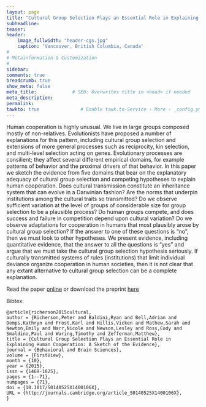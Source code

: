 ```yaml
---
layout: page
title: "Cultural Group Selection Plays an Essential Role in Explaining Human Cooperation: A Sketch of the Evidence"
subheadline: 
teaser: 
header:
    image_fullwidth: "header-cgs.jpg"
    caption: 'Vancouver, British Columbia, Canada'
#
# Metainformation & Customization
#
sidebar: 
comments: true
breadcrumb: true
show_meta: false
meta_title:             # SEO: Overwrites title in <head> if needed
meta_description:
permalink:
tawkto: true               # Enable tawk.to-Service › More › _config.yml
---
```

 
Human cooperation is highly unusual. We live in large groups composed mostly of non-relatives. Evolutionists have proposed a number of explanations for this pattern, including cultural group selection and extensions of more general processes such as reciprocity, kin selection, and multi-level selection acting on genes. Evolutionary processes are consilient; they affect several different empirical domains, for example patterns of behavior and the proximal drivers of that behavior. In this paper we sketch the evidence from five domains that bear on the explanatory adequacy of cultural group selection and competing hypotheses to explain human cooperation. Does cultural transmission constitute an inheritance system that can evolve in a Darwinian fashion? Are the norms that underpin institutions among the cultural traits so transmitted? Do we observe sufficient variation at the level of groups of considerable size for group selection to be a plausible process? Do human groups compete, and does success and failure in competition depend upon cultural variation? Do we observe adaptations for cooperation in humans that most plausibly arose by cultural group selection? If the answer to one of these questions is “no”, then we must look to other hypotheses. We present evidence, including quantitative evidence, that the answer to all the questions is “yes” and argue that we must take the cultural group selection hypothesis seriously. If culturally transmitted systems of rules (institutions) that limit individual deviance organize cooperation in human societies, then it is not clear that any extant alternative to cultural group selection can be a complete explanation.

Read the paper [online][1] or download the preprint [here][2]

Bibtex:
```
@article{richerson2015cultural,
author = {Richerson,Peter and Baldini,Ryan and Bell,Adrian and Demps,Kathryn and Frost,Karl and Hillis,Vicken and Mathew,Sarah and Newton,Emily and Narr,Nicole and Newson,Lesley and Ross,Cody and Smaldino,Paul and Waring,Timothy and Zefferman,Matthew},
title = {Cultural Group Selection Plays an Essential Role in Explaining Human Cooperation: A Sketch of the Evidence},
journal = {Behavioral and Brain Sciences},
volume = {FirstView},
month = {10},
year = {2015},
issn = {1469-1825},
pages = {1--71},
numpages = {71},
doi = {10.1017/S0140525X1400106X},
URL = {http://journals.cambridge.org/article_S0140525X1400106X},
}
```

 [1]: http://journals.cambridge.org/abstract_S0140525X1400106X
 [2]: https://github.com/Ctross/ctross.github.io/blob/master/pdfs/CGS-Preprint.pdf
 
